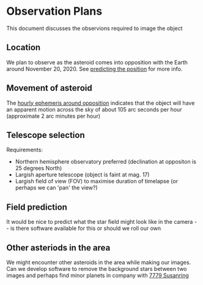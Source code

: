 # Observation Plans

This document discusses the observions required to image the object

## Location
We plan to observe as the asteroid comes into opposition with the Earth around November 20, 2020. See 
[predicting the position](./predictions.md) for more info.

## Movement of asteroid
The [hourly ephemeris around opposition](./ephemeris_opposition_2020_hourly.md) indicates that the object will
have an apparent motion across the sky of about 105 arc seconds per hour (approximate 2 arc minutes per hour)

## Telescope selection
Requirements:

* Northern hemisphere observatory preferred (declination at oppositon is 25 degrees North)
* Largish aperture telescope (object is faint at mag. 17)
* Largish field of view (FOV) to maximise duration of timelapse (or perhaps we can 'pan' the view?)

## Field prediction

It would be nice to predict what the star field might look like in the camera -- is there software available for this or
should we roll our own

## Other asteriods in the area

We might encounter other asteroids in the area while making our images. Can we develop software to remove the background 
stars between two images and perhaps find minor planets in company with [7779 Susanring](https://minorplanetcenter.net/db_search/show_object?object_id=7779)
